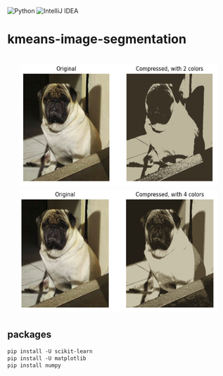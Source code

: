 ![Python](https://img.shields.io/badge/python-%2314354C.svg?style=for-the-badge&logo=python&logoColor=white)
![IntelliJ IDEA](https://camo.githubusercontent.com/e922b45bfb79029cf4436e255b0d17b00b651e13b24f1751a9f87b14055fb4b1/68747470733a2f2f696d672e736869656c64732e696f2f62616467652f6a7570797465722d2532334641304630302e7376673f7374796c653d666f722d7468652d6261646765266c6f676f3d6a757079746572266c6f676f436f6c6f723d7768697465)

# kmeans-image-segmentation

<h1 align="center">
  <img WIDTH=450 HEIGHT=280 src="src/assets/pug2colors.png" />
  <img WIDTH=450 HEIGHT=280 src="src/assets/pug4colors.png" />
</h1>

## packages
    pip install -U scikit-learn
    pip install -U matplotlib
    pip install numpy
